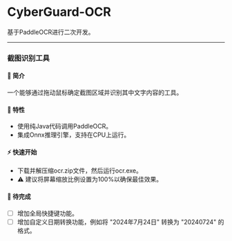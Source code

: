# CyberGuard-OCR

基于PaddleOCR进行二次开发。
<!--
主要算法模型：通用OCR、通用表格识别、通用场景信息抽取、文档场景信息抽取、大模型半监督学习-图像分类、大模型半监督学习-目标检测、大模型半监督学习-OCR。
-->

---

### 截图识别工具

#### 👀 简介
一个能够通过拖动鼠标确定截图区域并识别其中文字内容的工具。

#### 🌟 特性
- 使用纯Java代码调用PaddleOCR。
- 集成Onnx推理引擎，支持在CPU上运行。

#### ⚡ 快速开始
- 下载并解压缩ocr.zip文件，然后运行ocr.exe。
- ⚠️ 建议将屏幕缩放比例设置为100%以确保最佳效果。

#### 📌 待完成
- [ ] 增加全局快捷键功能。
- [ ] 增加自定义日期转换功能，例如将 "2024年7月24日" 转换为 "20240724" 的格式。
